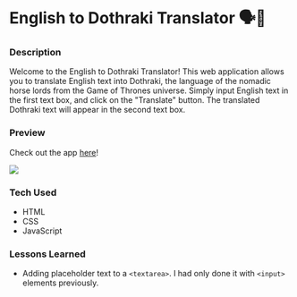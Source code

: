 # English to Dothraki Translator 🗣️💬

### Description
Welcome to the English to Dothraki Translator! This web application allows you to translate English text into Dothraki, the language of the nomadic horse lords from the Game of Thrones universe. Simply input English text in the first text box, and click on the "Translate" button. The translated Dothraki text will appear in the second text box.

### Preview
Check out the app <a href="https://xsarahyu.github.io/simple-api-bootcamp/">here</a>!

<img src="english-to-dothraki-translator.png">

### Tech Used
- HTML
- CSS
- JavaScript

### Lessons Learned
- Adding placeholder text to a `<textarea>`. I had only done it with `<input>` elements previously.